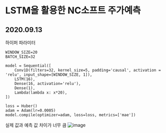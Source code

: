 
# LSTM을 활용한 NC소프트 주가예측
## 2020.09.13
하이퍼 파라미터
```
WINDOW_SIZE=20
BATCH_SIZE=32

model = Sequential([
    Conv1D(filters=32, kernel_size=5, padding='causal', activation = 'relu', input_shape=[WINDOW_SIZE, 1]),
    LSTM(16),
    Dense(16, activation='relu'),
    Dense(1),
    Lambda(lambda x: x*20),
])

loss = Huber()
adam = Adam(lr=0.0005)
model.compile(optimizer=adam, loss=loss, metrics=['mae'])
```
실제 값과 예측 값 차이가 너무 큼 
![image](https://user-images.githubusercontent.com/76654360/133051281-19366162-becd-4068-b58f-81935de410e8.png)

